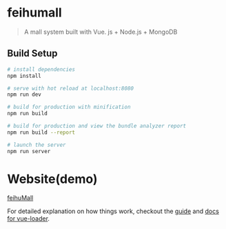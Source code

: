 # feihumall

> A mall system built with Vue. js + Node.js + MongoDB

## Build Setup

``` bash
# install dependencies
npm install

# serve with hot reload at localhost:8080
npm run dev

# build for production with minification
npm run build

# build for production and view the bundle analyzer report
npm run build --report

# launch the server
npm run server
```
# Website(demo)

[feihuMall](http://dev.feihu1996.cn 'feihuMall')

For detailed explanation on how things work, checkout the [guide](http://vuejs-templates.github.io/webpack/) and [docs for vue-loader](http://vuejs.github.io/vue-loader).
